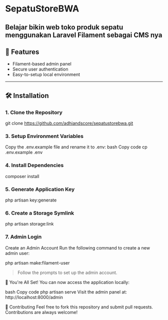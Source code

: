 # SepatuStoreBWA  
Belajar bikin web toko produk sepatu menggunakan Laravel Filament sebagai CMS nya 
---

## 🚀 Features  
- Filament-based admin panel  
- Secure user authentication  
- Easy-to-setup local environment  

---

## 🛠️ Installation  

### 1. Clone the Repository  

git clone https://github.com/adhiandscore/sepatustorebwa.git

### 3. Setup Environment Variables

Copy the .env.example file and rename it to .env:
bash
Copy code
cp .env.example .env

### 4. Install Dependencies

composer install

### 5. Generate Application Key

php artisan key:generate

### 6. Create a Storage Symlink

php artisan storage:link

### 7. Admin Login
Create an Admin Account
Run the following command to create a new admin user:

php artisan make:filament-user
> Follow the prompts to set up the admin account.


🎉 You're All Set!
You can now access the application locally:

bash
Copy code
php artisan serve
Visit the admin panel at:
http://localhost:8000/admin


🤝 Contributing
Feel free to fork this repository and submit pull requests. Contributions are always welcome!
